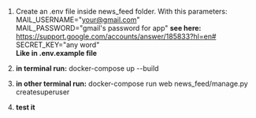 1. Create an .env file inside news_feed folder. With this parameters: \
MAIL_USERNAME="your@gmail.com" \
MAIL_PASSWORD="gmail's password for app" **see here:** https://support.google.com/accounts/answer/185833?hl=en# \
SECRET_KEY="any word" \
**Like in .env.example file**

2. **in terminal run:** docker-compose up --build
3. **in other terminal run:** docker-compose run web news_feed/manage.py createsuperuser
4. **test it**

